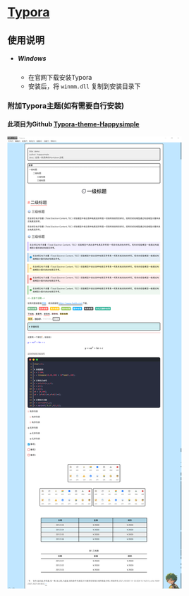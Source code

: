 # [Typora](https://typora.io/)
## 使用说明

- ##### Windows

  - 在官网下载安装Typora
  - 安装后，将 `winmm.dll` 复制到安装目录下

### 附加Typora主题(如有需要自行安装)

#### 此项目为Github [Typora-theme-Happysimple](https://github.com/HappySimple/Typora-theme-Happysimple)

![Typora_01](./img/Typora_01.png)
